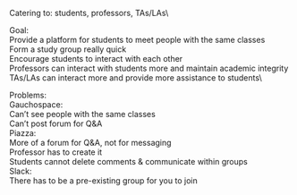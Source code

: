 Catering to: students, professors, TAs/LAs\

Goal:\
Provide a platform for students to meet people with the same classes\
Form a study group really quick\
Encourage students to interact with each other\
Professors can interact with students more and maintain academic integrity\
TAs/LAs can interact more and provide more assistance to students\

Problems:\
Gauchospace:\
Can’t see people with the same classes\
Can’t post forum for Q&A\
Piazza:\
More of a forum for Q&A, not for messaging\
Professor has to create it\
Students cannot delete comments & communicate within groups\
Slack:\
There has to be a pre-existing group for you to join
